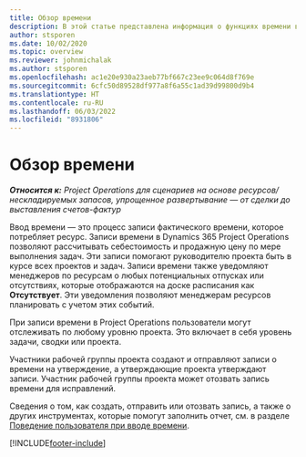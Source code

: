 ```yaml
---
title: Обзор времени
description: В этой статье представлена информация о функциях времени в Dynamics 365 Project Operations.
author: stsporen
ms.date: 10/02/2020
ms.topic: overview
ms.reviewer: johnmichalak
ms.author: stsporen
ms.openlocfilehash: ac1e20e930a23aeb77bf667c23ee9c064d8f769e
ms.sourcegitcommit: 6cfc50d89528df977a8f6a55c1ad39d99800d9b4
ms.translationtype: HT
ms.contentlocale: ru-RU
ms.lasthandoff: 06/03/2022
ms.locfileid: "8931806"
---
```

# <a name="time-overview"></a>Обзор времени

_**Относится к:** Project Operations для сценариев на основе ресурсов/нескладируемых запасов, упрощенное развертывание — от сделки до выставления счетов-фактур_

Ввод времени — это процесс записи фактического времени, которое потребляет ресурс. Записи времени в Dynamics 365 Project Operations позволяют рассчитывать себестоимость и продажную цену по мере выполнения задач. Эти записи помогают руководителю проекта быть в курсе всех проектов и задач. Записи времени также уведомляют менеджеров по ресурсам о любых потенциальных отпусках или отсутствиях, которые отображаются на доске расписания как **Отсутствует**. Эти уведомления позволяют менеджерам ресурсов планировать с учетом этих событий.

При записи времени в Project Operations пользователи могут отслеживать по любому уровню проекта. Это включает в себя уровень задачи, сводки или проекта.

Участники рабочей группы проекта создают и отправляют записи о времени на утверждение, а утверждающие проекта утверждают записи. Участник рабочей группы проекта может отозвать запись времени для исправлений.

Сведения о том, как создать, отправить или отозвать запись, а также о других инструментах, которые помогут заполнить отчет, см. в разделе [Поведение пользователя при вводе времени](ui-behavior-time.md).



[!INCLUDE[footer-include](../includes/footer-banner.md)]